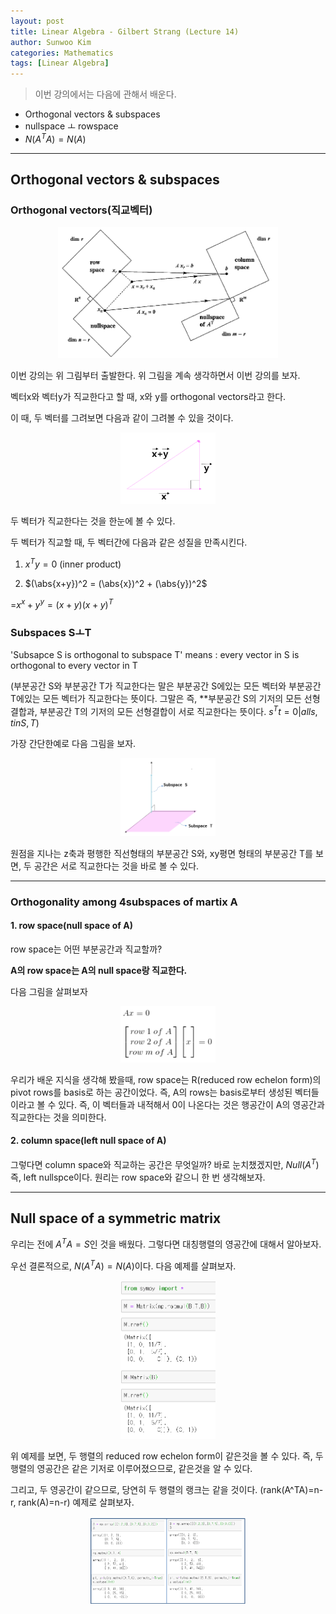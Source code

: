 ```yaml
---
layout: post
title: Linear Algebra - Gilbert Strang (Lecture 14)
author: Sunwoo Kim
categories: Mathematics
tags: [Linear Algebra]
---
```

>이번 강의에서는 다음에 관해서 배운다.
- Orthogonal vectors & subspaces
- nullspace ㅗ rowspace
- $N(A^TA) = N(A)$

---
## Orthogonal vectors & subspaces

### Orthogonal vectors(직교벡터)

<center><img src="/public/img/2019-07-09-linear algebra-lecture14/img01.png" width="70%"></center>

이번 강의는 위 그림부터 출발한다. 위 그림을 계속 생각하면서 이번 강의를 보자.

벡터x와 벡터y가 직교한다고 할 때, x와 y를 orthogonal vectors라고 한다.

이 때, 두 벡터를 그려보면 다음과 같이 그려볼 수 있을 것이다.
<center><img src="/public/img/2019-07-09-linear algebra-lecture14/img02.png" width="30%"></center>

두 벡터가 직교한다는 것을 한눈에 볼 수 있다.

두 벡터가 직교할 때, 두 벡터간에 다음과 같은 성질을 만족시킨다.

1. $x^Ty=0$ (inner product)

2. $(\abs{x+y})^2 = (\abs{x})^2 + (\abs{y})^2$

=$x^x + y^y = (x+y)(x+y)^T$

### Subspaces SㅗT

'Subsapce S is orthogonal to subspace T' means : every vector in S is 
orthogonal to every vector in T

(부분공간 S와 부분공간 T가 직교한다는 말은 부분공간 S에있는 모든 벡터와 부분공간 T에있는
 모든 벡터가 직교한다는 뜻이다. 그말은 즉, **부분공간 S의 기저의 모든 선형결합과, 부분공간 T의 기저의
 모든 선형결합이 서로 직교한다는 뜻이다. ${s^Tt=0 |all s, t in S, T}$)
 
 가장 간단한예로 다음 그림을 보자.
 <center><img src="/public/img/2019-07-09-linear algebra-lecture14/img03.png" width="30%"></center>
 
 원점을 지나는 z축과 평행한 직선형태의 부분공간 S와, xy평면 형태의 부분공간 T를 보면, 두 공간은 
 서로 직교한다는 것을 바로 볼 수 있다.
 
 ---
 ### Orthogonality among 4subspaces of martix A
 
 #### 1. row space(null space of A)
 row space는 어떤 부분공간과 직교할까?
 
 **A의 row space는 A의 null space랑 직교한다.**
 
 다음 그림을 살펴보자
 <center><img src="/public/img/2019-07-09-linear algebra-lecture14/img04.png" width="30%"></center>
 
 우리가 배운 지식을 생각해 봤을때, row space는 R(reduced row echelon form)의 pivot rows를 
 basis로 하는 공간이었다. 즉, A의 rows는 basis로부터 생성된 벡터들이라고 볼 수 있다. 즉, 이 벡터들과 
 내적해서 0이 나온다는 것은 행공간이 A의 영공간과 직교한다는 것을 의미한다.
 
 
#### 2. column space(left null space of A)
그렇다면 column space와 직교하는 공간은 무엇일까? 바로 눈치챘겠지만, $Null(A^T)$ 
즉, left nullspce이다. 원리는 row space와 같으니 한 번 생각해보자.

---
## Null space of a symmetric matrix

우리는 전에 $A^TA = S$인 것을 배웠다. 그렇다면 대칭행렬의 영공간에 대해서 알아보자.

우선 결론적으로, $N(A^TA)=N(A)$이다. 다음 예제를 살펴보자.
 <center><img src="/public/img/2019-07-09-linear algebra-lecture14/img05.png" width="30%"></center>
 
 위 예제를 보면, 두 행렬의 reduced row echelon form이 같은것을 볼 수 있다. 즉, 두 행렬의 영공간은 같은 기저로
 이루어졌으므로, 같은것을 알 수 있다.
 
 
 그리고, 두 영공간이 같으므로, 당연히 두 행렬의 랭크는 같을 것이다.
 (rank(A^TA)=n-r, rank(A)=n-r) 예제로 살펴보자.
  <center><img src="/public/img/2019-07-09-linear algebra-lecture14/img06.png" width="50%"></center>
 



 
 
 







